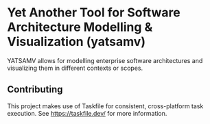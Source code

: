 # Yet Another Tool for Software Architecture Modelling & Visualization (yatsamv)

YATSAMV allows for modelling enterprise software architectures and visualizing them in different contexts or scopes.

## Contributing

This project makes use of Taskfile for consistent, cross-platform task execution.
See https://taskfile.dev/ for more information.
